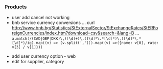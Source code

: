 ### Products
* user add cancel not working
* bnb service currency conversions
  ... curl http://www.bnb.bg/Statistics/StExternalSector/StExchangeRates/StERForeignCurrencies/index.htm?download=csv&search=&lang=B
  ... ```a.match(/(CAD|GBP|DKK)\,([\d]+)\,([\d]*\.*[\d]*)\,([\d]*\.*[\d]*)/ig).map((v) => (v.split(','))).map((v) =>({name: v[0], rate: v[3] / v[1]}))```
- add user currency option - web
- edit for supplier, category